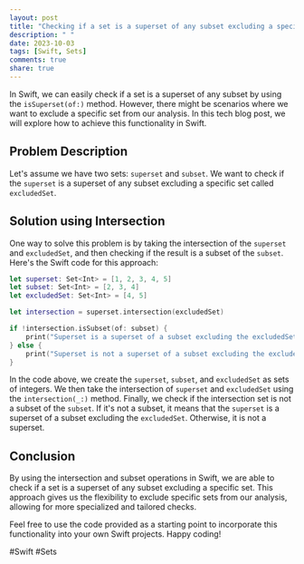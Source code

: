 ```yaml
---
layout: post
title: "Checking if a set is a superset of any subset excluding a specific set in Swift"
description: " "
date: 2023-10-03
tags: [Swift, Sets]
comments: true
share: true
---
```


In Swift, we can easily check if a set is a superset of any subset by using the `isSuperset(of:)` method. However, there might be scenarios where we want to exclude a specific set from our analysis. In this tech blog post, we will explore how to achieve this functionality in Swift.

## Problem Description

Let's assume we have two sets: `superset` and `subset`. We want to check if the `superset` is a superset of any subset excluding a specific set called `excludedSet`. 

## Solution using Intersection

One way to solve this problem is by taking the intersection of the `superset` and `excludedSet`, and then checking if the result is a subset of the `subset`. Here's the Swift code for this approach:

```swift
let superset: Set<Int> = [1, 2, 3, 4, 5]
let subset: Set<Int> = [2, 3, 4]
let excludedSet: Set<Int> = [4, 5]

let intersection = superset.intersection(excludedSet)

if !intersection.isSubset(of: subset) {
    print("Superset is a superset of a subset excluding the excludedSet.")
} else {
    print("Superset is not a superset of a subset excluding the excludedSet.")
}
```

In the code above, we create the `superset`, `subset`, and `excludedSet` as sets of integers. We then take the intersection of `superset` and `excludedSet` using the `intersection(_:)` method. Finally, we check if the intersection set is not a subset of the `subset`. If it's not a subset, it means that the `superset` is a superset of a subset excluding the `excludedSet`. Otherwise, it is not a superset.

## Conclusion

By using the intersection and subset operations in Swift, we are able to check if a set is a superset of any subset excluding a specific set. This approach gives us the flexibility to exclude specific sets from our analysis, allowing for more specialized and tailored checks. 

Feel free to use the code provided as a starting point to incorporate this functionality into your own Swift projects. Happy coding!

#Swift #Sets